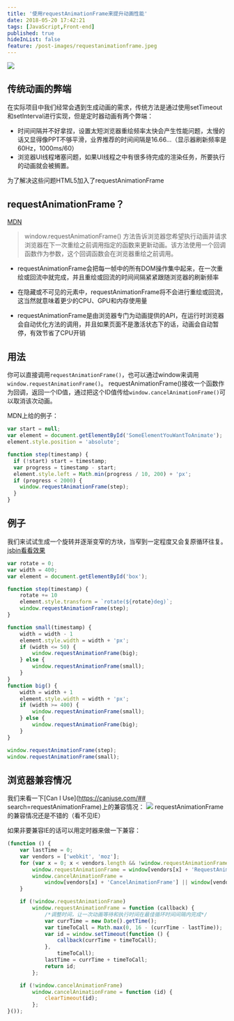 ```yaml
---
title: '使用requestAnimationFrame来提升动画性能'
date: 2018-05-20 17:42:21
tags: [JavaScript,Front-end]
published: true
hideInList: false
feature: /post-images/requestanimationframe.jpeg
---
```

![](https://user-gold-cdn.xitu.io/2018/5/20/1637ddf84e9110d6?w=550&h=365&f=jpeg&s=59063)

##  传统动画的弊端
在实际项目中我们经常会遇到生成动画的需求，传统方法是通过使用setTimeout和setInterval进行实现，但是定时器动画有两个弊端：

- 时间间隔并不好拿捏，设置太短浏览器重绘频率太快会产生性能问题，太慢的话又显得像PPT不够平滑，业界推荐的时间间隔是16.66...（显示器刷新频率是60Hz，1000ms/60）
- 浏览器UI线程堵塞问题，如果UI线程之中有很多待完成的渲染任务，所要执行的动画就会被搁置。

为了解决这些问题HTML5加入了requestAnimationFrame


##  requestAnimationFrame？
[MDN](https://developer.mozilla.org/zh-CN/docs/Web/API/Window/requestAnimationFrame)
>window.requestAnimationFrame() 方法告诉浏览器您希望执行动画并请求浏览器在下一次重绘之前调用指定的函数来更新动画。该方法使用一个回调函数作为参数，这个回调函数会在浏览器重绘之前调用。

- requestAnimationFrame会把每一帧中的所有DOM操作集中起来，在一次重绘或回流中就完成，并且重绘或回流的时间间隔紧紧跟随浏览器的刷新频率

- 在隐藏或不可见的元素中，requestAnimationFrame将不会进行重绘或回流，这当然就意味着更少的CPU、GPU和内存使用量

- requestAnimationFrame是由浏览器专门为动画提供的API，在运行时浏览器会自动优化方法的调用，并且如果页面不是激活状态下的话，动画会自动暂停，有效节省了CPU开销

##  用法
你可以直接调用`requestAnimationFrame()`，也可以通过window来调用`window.requestAnimationFrame()`。
requestAnimationFrame()接收一个函数作为回调，返回一个ID值，通过把这个ID值传给`window.cancelAnimationFrame()`可以取消该次动画。

MDN上给的例子：
```js
var start = null;
var element = document.getElementById('SomeElementYouWantToAnimate');
element.style.position = 'absolute';

function step(timestamp) {
  if (!start) start = timestamp;
  var progress = timestamp - start;
  element.style.left = Math.min(progress / 10, 200) + 'px';
  if (progress < 2000) {
    window.requestAnimationFrame(step);
  }
}
```
##  例子
我们来试试生成一个旋转并逐渐变窄的方块，当窄到一定程度又会复原循环往复。
[jsbin看看效果](http://jsbin.com/xeferik/3/edit?js,output)
```js
var rotate = 0;
var width = 400;
var element = document.getElementById('box');

function step(timestamp) {
    rotate += 10
    element.style.transform = `rotate(${rotate}deg)`;
    window.requestAnimationFrame(step);
}

function small(timestamp) {
    width = width - 1
    element.style.width = width + 'px';
    if (width <= 50) {
        window.requestAnimationFrame(big);
    } else {
        window.requestAnimationFrame(small);
    }
}
function big() {
    width = width + 1
    element.style.width = width + 'px';
    if (width >= 400) {
        window.requestAnimationFrame(small);
    } else {
        window.requestAnimationFrame(big);
    }
}

window.requestAnimationFrame(step);
window.requestAnimationFrame(small);
```
##  浏览器兼容情况
我们来看一下[Can I Use](https://caniuse.com/## search=requestAnimationFrame)上的兼容情况：
![](https://user-gold-cdn.xitu.io/2018/5/20/1637d6be4df448ce?w=1718&h=781&f=png&s=80112)
requestAnimationFrame的兼容情况还是不错的（看不见IE）

如果非要兼容IE的话可以用定时器来做一下兼容：
```js
(function () {
    var lastTime = 0;
    var vendors = ['webkit', 'moz'];
    for (var x = 0; x < vendors.length && !window.requestAnimationFrame; ++x) {
        window.requestAnimationFrame = window[vendors[x] + 'RequestAnimationFrame'];
        window.cancelAnimationFrame =
            window[vendors[x] + 'CancelAnimationFrame'] || window[vendors[x] + 'CancelRequestAnimationFrame'];
    }

    if (!window.requestAnimationFrame)
        window.requestAnimationFrame = function (callback) {
            /*调整时间，让一次动画等待和执行时间在最佳循环时间间隔内完成*/
            var currTime = new Date().getTime();
            var timeToCall = Math.max(0, 16 - (currTime - lastTime));
            var id = window.setTimeout(function () {
                callback(currTime + timeToCall);
            },
                timeToCall);
            lastTime = currTime + timeToCall;
            return id;
        };

    if (!window.cancelAnimationFrame)
        window.cancelAnimationFrame = function (id) {
            clearTimeout(id);
        };
}());
```